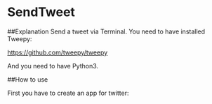 # SendTweet

##Explanation
Send a tweet via Terminal. You need to have installed Tweepy: 

https://github.com/tweepy/tweepy

And you need to have Python3.

##How to use

First you have to create an app for twitter:
